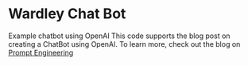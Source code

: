 # Wardley Chat Bot
Example chatbot using OpenAI
This code supports the blog post on creating a ChatBot using OpenAI. To learn more, check out the blog on [Prompt Engineering](https://medium.com/prompt-engineering/how-to-create-a-powerful-chatbot-in-minutes-with-streamlit-and-openai-gpt-3-5-7954e8e05db0)
